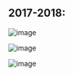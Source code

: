 
## 2017-2018:
![image](https://github.com/trietptm/De-Thi-Toan-Tuyen-Sinh-Vao-Lop-10-THPT-Dong-Nai/assets/526959/da18a239-419b-4acd-8f48-875c460557b0)

![image](https://github.com/trietptm/De-Thi-Toan-Tuyen-Sinh-Vao-Lop-10-THPT-Dong-Nai/assets/526959/75c5914c-f5c6-4e1c-b82d-558c9b4cae55)

![image](https://github.com/trietptm/De-Thi-Toan-Tuyen-Sinh-Vao-Lop-10-THPT-Dong-Nai/assets/526959/5626b0ed-8a47-49e0-a5fd-3575bfe43e00)

